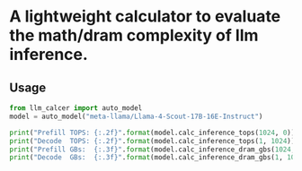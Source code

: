 # A lightweight calculator to evaluate the math/dram complexity of llm inference.

## Usage

```python
from llm_calcer import auto_model
model = auto_model("meta-llama/Llama-4-Scout-17B-16E-Instruct")

print("Prefill TOPS: {:.2f}".format(model.calc_inference_tops(1024, 0)))
print("Decode  TOPS: {:.2f}".format(model.calc_inference_tops(1, 1024)))
print("Prefill GBs:  {:.3f}".format(model.calc_inference_dram_gbs(1024, 0, axwy="a16w4")))
print("Decode  GBs:  {:.3f}".format(model.calc_inference_dram_gbs(1, 1024, axwy="a16w4")))

```